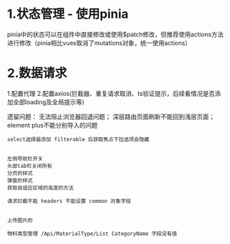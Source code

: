 # 1.状态管理 - 使用pinia
   pinia中的状态可以在组件中直接修改或使用$patch修改，但推荐使用actions方法进行修改（pinia相比vuex取消了mutations对象，统一使用actions）

# 2.数据请求
  1.配置代理
  2.配置axios(拦截器、重复请求取消、ts验证提示，后续看情况是否添加全部loading及全局提示等)



遗留问题：
  无法阻止浏览器回退问题；
  深层路由页面刷新不能回到浅层页面；
  element plus不能分别导入的问题
  
    select选择器添加 filterable 后获取焦点下拉选项会隐藏


    左侧导航栏开关
    头部tab栏关闭所有
    分页的样式
    弹窗的样式
    获取自适应区域的高度的方法

    请求拦截不能 headers 不能设置 common 对象字段


    上传图片的

    物料类型管理 /Api/MaterialType/List CategoryName 字段没有值
